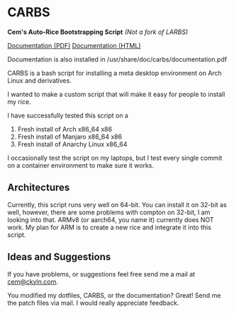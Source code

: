 # CARBS
**Cem's Auto-Rice Bootstrapping Script** *(Not a fork of LARBS)*

[Documentation (PDF)](https://cemkeylan.com/files/carbs.pdf)
[Documentation (HTML)](https://cemkeylan.com/documentation)

Documentation is also installed in /usr/share/doc/carbs/documentation.pdf

CARBS is a bash script for installing a meta desktop environment on Arch Linux and derivatives.

I wanted to make a custom script that will make it easy for people to install my rice. 

I have successfully tested this script on a
1. Fresh install of Arch x86_64 x86
1. Fresh install of Manjaro x86_64 x86
1. Fresh install of Anarchy Linux x86_64

I occasionally test the script on my laptops, but I test every single commit on a container environment to make sure it works.

## Architectures
Currently, this script runs very well on 64-bit. You can install it on 32-bit as well, however, there are some problems with compton on 32-bit, I am looking into that. ARMv8 (or aarch64, you name it) currently does NOT work. My plan for ARM is to create a new rice and integrate it into this script.

## Ideas and Suggestions
If you have problems, or suggestions feel free send me a mail at [cem@ckyln.com](mailto:cem@ckyln.com). 

You modified my dotfiles, CARBS, or the documentation? Great! Send me the patch files via mail. I would really appreciate feedback.
